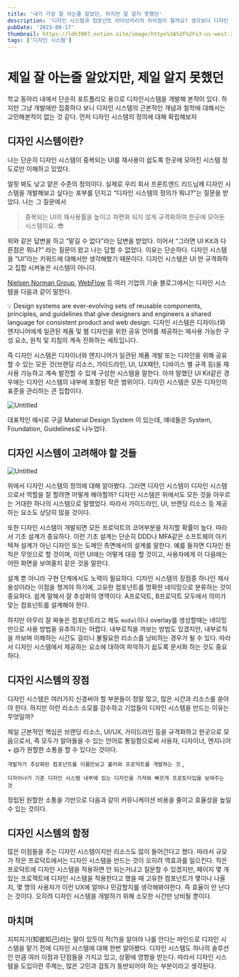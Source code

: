 ```yaml
---
title: '내가 가장 잘 아는줄 알았던, 하지만 잘 알지 못했던'
description: '디자인 시스템과 컴포넌트 라이브러리의 차이점이 뭘까요? 생각보다 디자인 시스템은 많은 의미를 담고 있습니다. 이 글에서는 디자인 시스템의 근본적인 개념에 대해 소개합니다.'
pubDate: '2023-08-17'
thumbnail: https://ldh3907.notion.site/image/https%3A%2F%2Fs3-us-west-2.amazonaws.com%2Fsecure.notion-static.com%2F6da9145f-46b2-4856-98f9-bcc624edd6ac%2FUntitled.png?table=block&id=5844664b-2c9a-4373-8fc7-da1e0a25033a&spaceId=939ae0c1-dc3a-4837-86c6-03a773a3f735&width=2000&userId=&cache=v2
tags: ['디자인 시스템']
---
```


# 제일 잘 아는줄 알았지만, 제일 알지 못했던

학교 동아리 내에서 단순히 포트폴리오 용으로 디자인시스템을 개발해 본적이 있다. 하지만 그냥 개발에만 집중하다 보니 디자인 시스템의 근본적인 개념과 철학에 대해서는 고민해본적이 없는 것 같다. 먼저 디자인 시스템의 정의에 대해 확립해보자

## 디자인 시스템이란?

나는 단순히 디자인 시스템이 중복되는 UI를 재사용이 쉽도록 한곳에 모아진 시스템 정도로만 이해하고 있었다.

얼핏 봐도 낮고 얕은 수준의 정의이다. 실제로 우리 회사 프론트엔드 리드님께 디자인 시스템을 개발해보고 싶다는 포부를 던지고 “디자인 시스템의 정의가 뭐냐?”는 질문을 받았다. 나는 그 질문에서

> 중복되는 UI의 재사용률을 높이고 파편화 되지 않게 규격화하여 한곳에 모아둔 시스템이요. 😎

위와 같은 답변을 하고 “맡길 수 없다”라는 답변을 받았다. 이어서 “그러면 UI Kit과 다른점은 뭐냐?” 라는 질문이 왔고 나는 답할 수 없었다. 이유는 단순하다. 디자인 시스템을 “UI”라는 키워드에 대해서만 생각해봤기 때문이다. 디자인 시스템은 UI 만 규격화하고 집합 시켜놓은 시스템이 아니다.

[Nielsen Norman Group](https://www.nngroup.com/articles/design-systems-101/), [WebFlow](https://webflow.com/blog/design-systems?utm_source=google&utm_medium=search&utm_campaign=SS-GoogleSearch-Nonbrand-DynamicSearchAds-Global&utm_term=dsa-1480385100845___617245336966__&gclid=CjwKCAjw5_GmBhBIEiwA5QSMxNjnfr9zcNuLxD43SLhkruDz6aifw92wT0WN873KS65qWok6wGwOfxoC86QQAvD_BwE) 등 여러 기업의 기술 블로그에서는 디자인 시스템을 다음과 같이 말한다.

<aside>
💡 Design systems are ever-evolving sets of reusable components, principles, and guidelines that give designers and engineers a shared language for consistent product and web design.                                                                                  디자인 시스템은 디자이너와 엔지니어에게 일관된 제품 및 웹 디자인을 위한 공유 언어를 제공하는 재사용 가능한 구성 요소, 원칙 및 지침의 계속 진화하는 세트입니다.

</aside>

즉 디자인 시스템은 디자이너와 엔지니어가 일관된 제품 개발 또는 디자인을 위해 공유할 수 있는 모든 것(브랜딩 리소스, 가이드라인, UI, UX패턴, 디바이스 별 규격 등)을 재사용 가능하고 계속 발전할 수 있게 구성한 시스템을 말한다. 아까 말했던 UI Kit같은 경우에는 디자인 시스템의 내부에 포함된 작은 범위이다. 디자인 시스템은 모든 디자인의 표준을 관리하는 큰 집합이다.

![Untitled](https://ldh3907.notion.site/image/https%3A%2F%2Fs3-us-west-2.amazonaws.com%2Fsecure.notion-static.com%2F87400715-15f9-4028-bfc0-21c41729dffe%2FUntitled.png?table=block&id=35e005c8-1e9b-40ce-9a01-bbb4e8b3516f&spaceId=939ae0c1-dc3a-4837-86c6-03a773a3f735&width=2000&userId=&cache=v2)

대표적인 예시로 구글 Material Design System 이 있는데, 얘네들은 System, Foundation, Guidelines로 나누었다.

## 디자인 시스템이 고려해야 할 것들

![Untitled](https://ldh3907.notion.site/image/https%3A%2F%2Fs3-us-west-2.amazonaws.com%2Fsecure.notion-static.com%2F6da9145f-46b2-4856-98f9-bcc624edd6ac%2FUntitled.png?table=block&id=5844664b-2c9a-4373-8fc7-da1e0a25033a&spaceId=939ae0c1-dc3a-4837-86c6-03a773a3f735&width=2000&userId=&cache=v2)

위에서 디자인 시스템의 정의에 대해 알아봤다. 그러면 디자인 시스템이 디자인 시스템으로서 역할을 잘 할려면 어떻게 해야할까? 디자인 시스템은 위에서도 모든 것을 아우르는 거대한 하나의 시스템으로 말했었다. 따라서 가이드라인, UI, 브랜딩 리소스 등 제공하는 요소도 상당히 많을 것이다.

또한 디자인 시스템이 개발되면 모든 프로덕트의 코어부분을 차지할 확률이 높다. 따라서 기초 설계가 중요하다. 이런 기초 설계는 단순히 DDD나 MFA같은 소프트웨어 아키텍쳐 설계가 아닌 디자인 또는 도메인 측면에서의 설계를 말한다. 예를 들자면 디자인 원칙은 무엇으로 할 것이며, 이런 UI에는 어떻게 대응 할 것이고, 사용자에게 이 다음에는 어떤 화면을 보여줄지 같은 것을 말한다.

설계 뿐 아니라 구현 단계에서도 노력이 필요하다. 디자인 시스템의 장점중 하나인 재사용성이라는 이점을 챙겨야 하기에, 고유한 컴포넌트를 명확한 네이밍으로 분류하는 것이 중요하다. 쉽게 말해서 잘 추상화의 영역이다. A프로덕트, B프로덕트 모두에서 의미가 맞는 컴포넌트를 설계해야 한다.

하지만 아무리 잘 짜놓은 컴포넌트라고 해도 <code>modal</code>이나 overlay를 생성할때는 네이밍만으로 사용 방법을 유추하기는 어렵다. 내부로직을 까보는 방법도 있겠지만, 내부로직을 까보며 이해하는 시간도 걸리니 불필요한 리소스를 낭비하는 경우가 될 수 있다. 따라서 디자인 시스템에서 제공하는 요소에 대하여 파악하기 쉽도록 문서화 하는 것도 중요하다.

## 디자인 시스템의 장점

디자인 시스템은 여러가지 신경써야 할 부분들이 정말 많고, 많은 시간과 리소스를 쏟아야 한다. 하지만 이런 리소스 소모를 감수하고 기업들이 디자인 시스템을 만드는 이유는 무엇일까?

제일 근본적인 핵심은 브랜딩 리소스, UI/UX, 가이드라인 등을 규격화하고 한곳으로 모음으로서, 즉 모두가 알아들을 수 있는 언어로 통일함으로써 사용자, 디자이너, 엔지니어 + @가 원할한 소통을 할 수 있다는 것이다.

`개발자가 추상화된 컴포넌트를 이름만보고 불러와 프로덕트를 개발하는 것` ,

`디자이너가 기존 디자인 시스템 내부에 있는 디자인을 가져와 빠르게 프로토타입을 보여주는 것`

정립된 원할한 소통을 기반으로 다음과 같이 커뮤니케이션 비용을 줄이고 효율성을 높일 수 있는 것이다.

## 디자인 시스템의 함정

많은 이점들을 주는 디자인 시스템이지만 리소스도 많이 들어간다고 했다. 따라서 규모가 작은 프로덕트에서는 디자인 시스템을 만드는 것이 오히려 역효과를 일으킨다. 작은 프로덕트에 디자인 시스템을 적용하면 안 되는거냐고 질문할 수 있겠지만, 페이지 몇 개 있는 프로젝트에 디자인 시스템을 적용한다고 했을 때 고유한 컴포넌트가 몇이나 나올지, 몇 명의 사용자가 이런 UX에 얼마나 민감할지를 생각해봐야한다. 즉 효율이 안 난다는 것이다. 오히려 디자인 시스템을 개발하기 위해 소모한 시간만 낭비될 뿐이다.

## 마치며

지피지기(知彼知己)라는 말이 있듯이 적(?)을 알아야 나를 안다는 마인드로 디자인 시스템을 맡기 전에 디자인 시스템에 대해 한번 알아봤다. 디자인 시스템도 하나의 솔루션인 만큼 여러 이점과 단점들을 가지고 있고, 상황에 영향을 받는다. 따라서 디자인 시스템을 도입이란 주제는, 많은 고민과 검토가 동반되어야 하는 부분이라고 생각된다.
